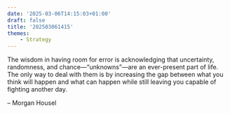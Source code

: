 ```yaml
---
date: '2025-03-06T14:15:03+01:00'
draft: false
title: '202503061415'
themes:
    - Strategy
---
```


The wisdom in having room for error is acknowledging that uncertainty, randomness, and chance—“unknowns”—are an
ever-present part of life. The only way to deal with them is by increasing the gap between what you think will happen
and what can happen while still leaving you capable of fighting another day.

– Morgan Housel
